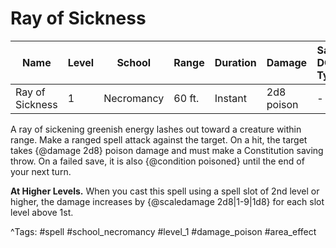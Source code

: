 # Ray of Sickness

| Name | Level | School | Range | Duration | Damage | Save DC & Type |
|------|-------|--------|-------|----------|--------|----------------|
| Ray of Sickness | 1 | Necromancy | 60 ft. | Instant | 2d8 poison | - |

A ray of sickening greenish energy lashes out toward a creature within range. Make a ranged spell attack against the target. On a hit, the target takes {@damage 2d8} poison damage and must make a Constitution saving throw. On a failed save, it is also {@condition poisoned} until the end of your next turn.

**At Higher Levels.** When you cast this spell using a spell slot of 2nd level or higher, the damage increases by {@scaledamage 2d8|1-9|1d8} for each slot level above 1st.

^Tags: #spell #school_necromancy #level_1 #damage_poison #area_effect